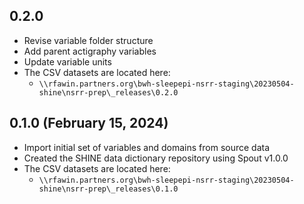 ## 0.2.0

- Revise variable folder structure
- Add parent actigraphy variables
- Update variable units
- The CSV datasets are located here:
  - `\\rfawin.partners.org\bwh-sleepepi-nsrr-staging\20230504-shine\nsrr-prep\_releases\0.2.0`

## 0.1.0 (February 15, 2024)

- Import initial set of variables and domains from source data
- Created the SHINE data dictionary repository using Spout v1.0.0
- The CSV datasets are located here:
  - `\\rfawin.partners.org\bwh-sleepepi-nsrr-staging\20230504-shine\nsrr-prep\_releases\0.1.0`
